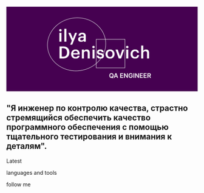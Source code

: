 ![Header ](https://github.com/IlyaDenisovichh/IlyaDenisovichh/blob/main/assets/Ilia_Denisovich.jpg)

## "Я инженер по контролю качества, страстно стремящийся обеспечить качество программного обеспечения с помощью тщательного тестирования и внимания к деталям".

Latest 

 languages and tools

 follow me 




<!--
Here are some ideas to get you started:

- 🔭 I’m currently working on ...
- 🌱 I’m currently learning ...
- 👯 I’m looking to collaborate on ...
- 🤔 I’m looking for help with ...
- 💬 Ask me about ...
- 📫 How to reach me: ...
- 😄 Pronouns: ...
- ⚡ Fun fact: ...
-->

